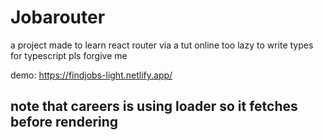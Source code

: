 # Jobarouter

a project made to learn react router via a tut online
too lazy to write types for typescript pls forgive me

demo: https://findjobs-light.netlify.app/

## note that careers is using loader so it fetches before rendering
